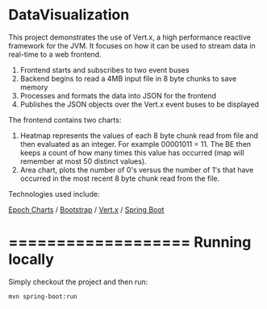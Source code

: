 # DataVisualization
This project demonstrates the use of Vert.x, a high performance reactive framework for the JVM. It focuses on how it can be used to stream data in real-time to a web frontend.

1. Frontend starts and subscribes to two event buses
1. Backend begins to read a 4MB input file in 8 byte chunks to save memory
3. Processes and formats the data into JSON for the frontend
4. Publishes the JSON objects over the Vert.x event buses to be displayed

The frontend contains two charts: 

1. Heatmap represents the values of each 8 byte chunk read from file and then evaluated as an integer. For example 00001011 = 11. The BE then keeps a count of how many times this value has occurred (map will remember at most 50 distinct values).
2. Area chart, plots the number of 0's versus the number of 1's that have occurred in the most recent 8 byte chunk read from the file. 

Technologies used include:

[Epoch Charts](https://fastly.github.io/epoch/) /
[Bootstrap](http://getbootstrap.com/) /
[Vert.x](http://vertx.io/) /
[Spring Boot](http://projects.spring.io/spring-boot/) 

===================
Running locally
===================

Simply checkout the project and then run:

```mvn spring-boot:run``` 
